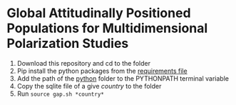 # Global Attitudinally Positioned Populations for Multidimensional Polarization Studies


1. Download this repository and cd to the folder
2. Pip install the python packages from  the [requirements file](https://github.com/jimenaRL/gap-populations/tree/main/python/requirements.txt) 
3. Add the path of the [python](https://github.com/jimenaRL/gap-populations/tree/main/python) folder to the PYTHONPATH terminal variable
4. Copy the sqlite file of a give *country* to the folder
5. Run `source gap.sh *country*`
